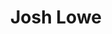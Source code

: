 ---
avatar: /images/people/josh-lowe.jpg
avatar_small: /images/people/josh-lowe_small.jpg
bio: Creator of Edublocks and Python developer extrordinaire, editor of Micro:bit
  magazine and co-host of MintCast.
homepage: https://about.me/joshua.lowe
instagram: null
linkedin: null
title: Josh Lowe
twitter: https://twitter.com/all_about_code
type: guest
username: josh-lowe
youtube: null
---